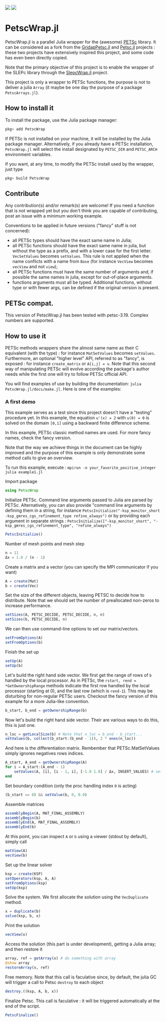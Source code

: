 [![](https://img.shields.io/badge/docs-stable-blue.svg)](https://bmxam.github.io/PetscWrap.jl/stable)
[![](https://img.shields.io/badge/docs-dev-blue.svg)](https://bmxam.github.io/PetscWrap.jl/dev)

# PetscWrap.jl

PetscWrap.jl is a parallel Julia wrapper for the (awesome) [PETSc](https://www.mcs.anl.gov/petsc/) library. It can be considered as a fork from the [GridapPetsc.jl](https://github.com/gridap/GridapPETSc.jl) and [Petsc.jl](https://github.com/JuliaParallel/PETSc.jl) projects : these two projects have extensively inspired this project, and some code has even been directly copied.

Note that the primary objective of this project is to enable the wrapper of the SLEPc library through the [SlepcWrap.jl](https://github.com/bmxam/SlepcWrap.jl) project.

This project is only a wrapper to PETSc functions, the purpose is not to deliver a julia `Array` (it maybe be one day the purpose of a package `PetscArrays.jl`).

## How to install it

To install the package, use the Julia package manager:

```Julia
pkg> add PetscWrap
```

If PETSc is not installed on your machine, it will be installed by the Julia package manager. Alternatively, if you already have a PETSc installation, `PetscWrap.jl` will select the install designated by `PETSC_DIR` and `PETSC_ARCH` environment variables.

If you want, at any time, to modify the PETSc install used by the wrapper, just type

```Julia
pkg> build PetscWrap
```

## Contribute

Any contribution(s) and/or remark(s) are welcome! If you need a function that is not wrapped yet but you don't think you are capable of contributing, post an issue with a minimum working example.

Conventions to be applied in future versions ("fancy" stuff is not concerned):

- all PETSc types should have the exact same name in Julia;
- all PETSc functions should have the exact same name in julia, but without the type as a prefix, and with a lower case for the first letter. `VecSetValues` becomes `setValues`. This rule is not applied when the name conflicts with a name from `Base` (for instance `VecView` becomes `vecView` and not `view`);
- all PETSc functions must have the same number of arguments and, if possible the same names in julia, except for out-of-place arguments.
- functions arguments must all be typed. Additional functions, without type or with fewer args, can be defined if the original version is present.

## PETSc compat.

This version of PetscWrap.jl has been tested with petsc-3.19. Complex numbers are supported.

## How to use it

PETSc methods wrappers share the almost same name as their C equivalent (with the type) : for instance `MatSetValues` becomes `setValues`. Furthermore, an optional "higher level" API, referred to as "fancy", is exposed : for instance `create_matrix` or `A[i,j] = v`. Note that this second way of manipulating PETSc will evolve according the package's author needs while the first one will try to follow PETSc official API.

You will find examples of use by building the documentation: `julia PetscWrap.jl/docs/make.jl`. Here is one of the examples:

### A first demo

This example serves as a test since this project doesn't have a "testing" procedure yet. In this example,
the equation `u'(x) = 2` with `u(0) = 0` is solved on the domain `[0,1]` using a backward finite
difference scheme.

In this example, PETSc classic method names are used. For more fancy names, check the fancy version.

Note that the way we achieve things in the document can be highly improved and the purpose of this example
is only demonstrate some method calls to give an overview.

To run this example, execute : `mpirun -n your_favorite_positive_integer julia example1.jl`

Import package

```julia
using PetscWrap
```

Initialize PETSc. Command line arguments passed to Julia are parsed by PETSc. Alternatively, you can
also provide "command line arguments by defining them in a string, for instance
`PetscInitialize("-ksp_monitor_short -ksp_gmres_cgs_refinement_type refine_always")` or by providing each argument in
separate strings : `PetscInitialize(["-ksp_monitor_short", "-ksp_gmres_cgs_refinement_type", "refine_always")`

```julia
PetscInitialize()
```

Number of mesh points and mesh step

```julia
n = 11
Δx = 1.0 / (n - 1)
```

Create a matrix and a vector (you can specify the MPI communicator if you want)

```julia
A = create(Mat)
b = create(Vec)
```

Set the size of the different objects, leaving PETSC to decide how to distribute. Note that we should
set the number of preallocated non-zeros to increase performance.

```julia
setSizes(A, PETSC_DECIDE, PETSC_DECIDE, n, n)
setSizes(b, PETSC_DECIDE, n)
```

We can then use command-line options to set our matrix/vectors.

```julia
setFromOptions(A)
setFromOptions(b)
```

Finish the set up

```julia
setUp(A)
setUp(b)
```

Let's build the right hand side vector. We first get the range of rows of `b` handled by the local processor.
As in PETSc, the `rstart, rend = *GetOwnershipRange` methods indicate the first row handled by the local processor
(starting at 0), and the last row (which is `rend-1`). This may be disturbing for non-regular PETSc users. Checkout
the fancy version of this example for a more Julia-like convention.

```julia
b_start, b_end = getOwnershipRange(b)
```

Now let's build the right hand side vector. Their are various ways to do this, this is just one.

```julia
n_loc = getLocalSize(b) # Note that n_loc = b_end - b_start...
setValues(b, collect(b_start:(b_end - 1)), 2 * ones(n_loc))
```

And here is the differentiation matrix. Rembember that PETSc.MatSetValues simply ignores negatives rows indices.

```julia
A_start, A_end = getOwnershipRange(A)
for i = A_start:(A_end - 1)
    setValues(A, [i], [i - 1, i], [-1.0 1.0] / Δx, INSERT_VALUES) # setValues(A, I, J, V, INSERT_VALUES)
end
```

Set boundary condition (only the proc handling index `0` is acting)

```julia
(b_start == 0) && setValue(b, 0, 0.0)
```

Assemble matrices

```julia
assemblyBegin(A, MAT_FINAL_ASSEMBLY)
assemblyBegin(b)
assemblyEnd(A, MAT_FINAL_ASSEMBLY)
assemblyEnd(b)
```

At this point, you can inspect `A` or `b` using a viewer (stdout by default), simply call

```julia
matView(A)
vecView(b)
```

Set up the linear solver

```julia
ksp = create(KSP)
setOperators(ksp, A, A)
setFromOptions(ksp)
setUp(ksp)
```

Solve the system. We first allocate the solution using the `VecDuplicate` method.

```julia
x = duplicate(b)
solve(ksp, b, x)
```

Print the solution

```julia
vecView(x)
```

Access the solution (this part is under development), getting a Julia array; and then restore it

```julia
array, ref = getArray(x) # do something with array
@show array
restoreArray(x, ref)
```

Free memory. Note that this call is faculative since, by default,
the julia GC will trigger a call to Petsc `destroy` to each object

```julia
destroy.((ksp, A, b, x))
```

Finalize Petsc. This call is faculative : it will be triggered automatically at the end of the script.

```julia
PetscFinalize()

```
